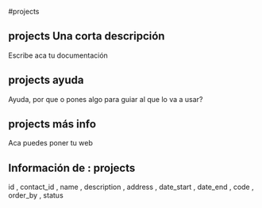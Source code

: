 #projects
## projects Una corta descripción
Escribe aca tu documentación

## projects ayuda
Ayuda, por que o pones algo para guiar al que lo va a usar?

## projects más info
Aca puedes poner tu web

## Información de : projects 
id , 
  contact_id , 
  name , 
  description , 
  address , 
  date_start , 
  date_end , 
  code , 
  order_by , 
  status 
  